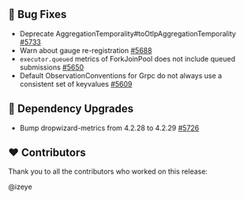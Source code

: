 ## :lady_beetle: Bug Fixes

- Deprecate AggregationTemporality#toOtlpAggregationTemporality [#5733](https://github.com/micrometer-metrics/micrometer/pull/5733)
- Warn about gauge re-registration [#5688](https://github.com/micrometer-metrics/micrometer/pull/5688)
- `executor.queued` metrics of ForkJoinPool does not include queued submissions [#5650](https://github.com/micrometer-metrics/micrometer/issues/5650)
- Default ObservationConventions for Grpc do not always use a consistent set of keyvalues  [#5609](https://github.com/micrometer-metrics/micrometer/issues/5609)

## :hammer: Dependency Upgrades

- Bump dropwizard-metrics from 4.2.28 to 4.2.29 [#5726](https://github.com/micrometer-metrics/micrometer/pull/5726)

## :heart: Contributors

Thank you to all the contributors who worked on this release:

@izeye

